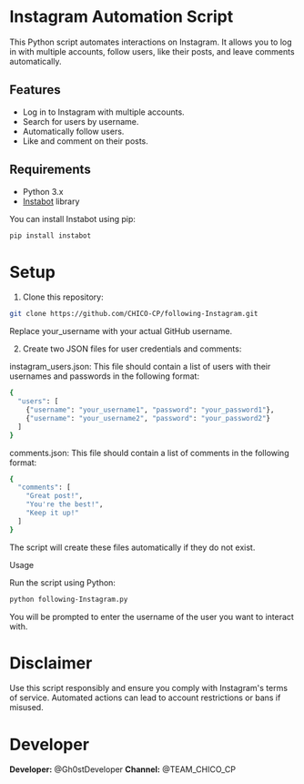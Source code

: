 # Instagram Automation Script

This Python script automates interactions on Instagram. It allows you to log in with multiple accounts, follow users, like their posts, and leave comments automatically.

## Features

- Log in to Instagram with multiple accounts.
- Search for users by username.
- Automatically follow users.
- Like and comment on their posts.

## Requirements

- Python 3.x
- [Instabot](https://github.com/instaloader/instaloader) library

You can install Instabot using pip:

```bash
pip install instabot
```
# Setup

1. Clone this repository:
```bash
git clone https://github.com/CHICO-CP/following-Instagram.git
```
Replace your_username with your actual GitHub username.


2. Create two JSON files for user credentials and comments:

instagram_users.json: This file should contain a list of users with their usernames and passwords in the following format:

```bash
{
  "users": [
    {"username": "your_username1", "password": "your_password1"},
    {"username": "your_username2", "password": "your_password2"}
  ]
}
```
comments.json: This file should contain a list of comments in the following format:

```bash
{
  "comments": [
    "Great post!",
    "You're the best!",
    "Keep it up!"
  ]
}
```

The script will create these files automatically if they do not exist.

Usage

Run the script using Python:
```bash
python following-Instagram.py
```
You will be prompted to enter the username of the user you want to interact with.

# Disclaimer

Use this script responsibly and ensure you comply with Instagram's terms of service. Automated actions can lead to account restrictions or bans if misused.

# Developer

**Developer:** @Gh0stDeveloper
**Channel:** @TEAM_CHICO_CP
